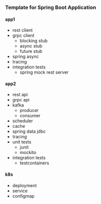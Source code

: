 ### Template for Spring Boot Application

#### app1
- rest client
- grpc client
  - blocking stub
  - async stub
  - future stub
- spring async
- tracing
- integration tests
  - spring mock rest server

#### app2
- rest api
- grpc api
- kafka
  - producer
  - consumer
- scheduler
- cache
- spring data jdbc
- tracing
- unit tests
  - junit
  - mockito
- integration tests
  - testcontainers

#### k8s
- deployment
- service
- configmap
